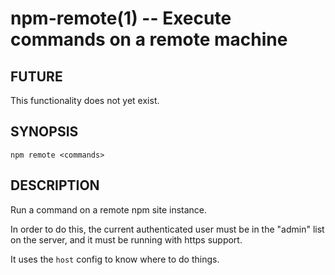 npm-remote(1) -- Execute commands on a remote machine
=====================================================

## FUTURE

This functionality does not yet exist.

## SYNOPSIS

    npm remote <commands>

## DESCRIPTION

Run a command on a remote npm site instance.

In order to do this, the current authenticated user must be in
the "admin" list on the server, and it must be running with https
support.

It uses the `host` config to know where to do things.



